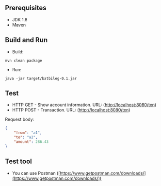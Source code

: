 ## Prerequisites
* JDK 1.8
* Maven

## Build and Run 
* Build: 
```
mvn clean package
```
* Run: 
```
java -jar target/batbileg-0.1.jar
```

## Test 
* HTTP GET - Show account information. URL: ([http://localhost:8080/txn](http://localhost:8080/txn))
* HTTP POST - Transaction. URL: ([http://localhost:8080/txn](http://localhost:8080/txn))

Request body:
```JSON
{
    "from": "a1",
    "to": "a2",
    "amount": 286.43
}
```

## Test tool
* You can use Postman ([https://www.getpostman.com/downloads/](https://www.getpostman.com/downloads/))

